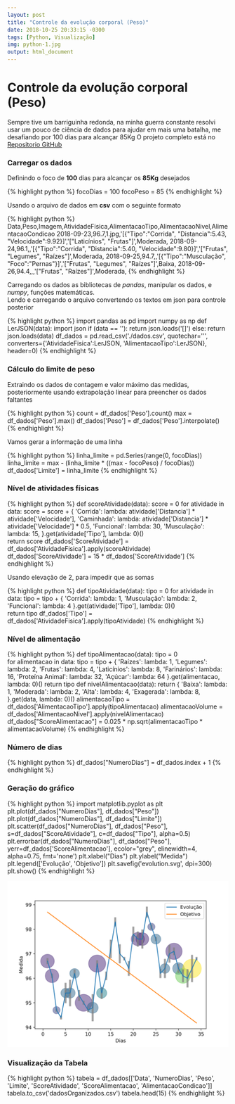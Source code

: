 ```yaml
---
layout: post
title: "Controle da evolução corporal (Peso)"
date: 2018-10-25 20:33:15 -0300
tags: [Python, Visualização]
img: python-1.jpg
output: html_document      
---
```




# Controle da evolução corporal (Peso)

Sempre tive um barriguinha redonda, na minha guerra constante resolvi usar um pouco de ciência de dados para ajudar em mais uma batalha, me desafiando por 100 dias para alcançar 85Kg
O projeto completo está no [Repositorio GitHub](https://github.com/johnywalves/PyStudies/tree/master/Controle_Peso_100_dias)

### Carregar os dados

Definindo o foco de **100** dias para alcançar os **85Kg** desejados 


{% highlight python %}
focoDias = 100
focoPeso = 85
{% endhighlight %}

Usando o arquivo de dados em **csv** com o seguinte formato


{% highlight python %}
Data,Peso,Imagem,AtividadeFisica,AlimentacaoTipo,AlimentacaoNivel,AlimentacaoCondicao
2018-09-23,96.7,1.jpg,'[{"Tipo":"Corrida", "Distancia":5.43, "Velocidade":9.92}]','["Laticínios", "Frutas"]',Moderada,
2018-09-24,96.1,,'[{"Tipo":"Corrida", "Distancia":5.40, "Velocidade":9.80}]','["Frutas", "Legumes", "Raízes"]',Moderada,
2018-09-25,94.7,,'[{"Tipo":"Musculação", "Foco":"Pernas"}]','["Frutas", "Legumes", "Raízes"]',Baixa,
2018-09-26,94.4,,,'["Frutas", "Raízes"]',Moderada,
{% endhighlight %}

Carregando os dados as bibliotecas de *pandas*, manipular os dados, e *numpy*, funções matemáticas.<br>
Lendo e carregando o arquivo convertendo os textos em json para controle posterior


{% highlight python %}
import pandas as pd
import numpy as np
def LerJSON(data):
    import json
    if (data == ''):
        return json.loads('[]')
    else:
        return json.loads(data)
df_dados = pd.read_csv('./dados.csv', quotechar='\'', converters={'AtividadeFisica':LerJSON, 'AlimentacaoTipo':LerJSON}, header=0)
{% endhighlight %}

### Cálculo do limite de peso

Extraindo os dados de contagem e valor máximo das medidas, posteriormente usando extrapolação linear para preencher os dados faltantes


{% highlight python %}
count = df_dados['Peso'].count()
max = df_dados['Peso'].max()
df_dados['Peso'] = df_dados['Peso'].interpolate()
{% endhighlight %}

Vamos gerar a informação de uma linha 


{% highlight python %}
linha_limite = pd.Series(range(0, focoDias))
linha_limite = max - (linha_limite * ((max - focoPeso) / focoDias))
df_dados['Limite'] = linha_limite
{% endhighlight %}

### Nível de atividades físicas



{% highlight python %}
def scoreAtividade(data):
    score = 0
    for atividade in data:
        score = score + {
            'Corrida': lambda: atividade['Distancia'] * atividade['Velocidade'],
            'Caminhada': lambda: atividade['Distancia'] * atividade['Velocidade'] * 0.5,
            'Funcional': lambda: 30,
            'Musculação': lambda: 15,
        }.get(atividade['Tipo'], lambda: 0)()        
    return score
df_dados['ScoreAtividade'] = df_dados['AtividadeFisica'].apply(scoreAtividade)
df_dados['ScoreAtividade'] = 15 * df_dados['ScoreAtividade']
{% endhighlight %}

Usando elevação de 2, para impedir que as somas 


{% highlight python %}
def tipoAtividade(data):
    tipo = 0
    for atividade in data:
        tipo = tipo + {
            'Corrida': lambda: 1,
            'Musculação': lambda: 2,
            'Funcional': lambda: 4
        }.get(atividade['Tipo'], lambda: 0)()        
    return tipo
df_dados['Tipo'] = df_dados['AtividadeFisica'].apply(tipoAtividade)
{% endhighlight %}

### Nível de alimentação



{% highlight python %}
def tipoAlimentacao(data):
    tipo = 0        
    for alimentacao in data:
        tipo = tipo + {
            'Raízes': lambda: 1,
            'Legumes': lambda: 2,
            'Frutas': lambda: 4,
            'Laticínios': lambda: 8,
            'Farinários': lambda: 16,
            'Proteína Animal': lambda: 32,
            'Açúcar': lambda: 64
        }.get(alimentacao, lambda: 0)()
    return tipo
def nivelAlimentacao(data):
    return {
        'Baixa': lambda: 1,
        'Moderada': lambda: 2,
        'Alta': lambda: 4,
        'Exagerada': lambda: 8,
    }.get(data, lambda: 0)()
alimentacaoTipo = df_dados['AlimentacaoTipo'].apply(tipoAlimentacao)
alimentacaoVolume = df_dados['AlimentacaoNivel'].apply(nivelAlimentacao)
df_dados["ScoreAlimentacao"] = 0.025 * np.sqrt(alimentacaoTipo * alimentacaoVolume)
{% endhighlight %}

### Número de dias



{% highlight python %}
df_dados["NumeroDias"] = df_dados.index + 1
{% endhighlight %}

### Geração do gráfico



{% highlight python %}
import matplotlib.pyplot as plt
plt.plot(df_dados["NumeroDias"], df_dados["Peso"])
plt.plot(df_dados["NumeroDias"], df_dados["Limite"])
plt.scatter(df_dados["NumeroDias"], df_dados["Peso"], s=df_dados["ScoreAtividade"], c=df_dados["Tipo"], alpha=0.5)
plt.errorbar(df_dados["NumeroDias"], df_dados["Peso"], yerr=df_dados['ScoreAlimentacao'], ecolor="grey", elinewidth=4, alpha=0.75, fmt='none')
plt.xlabel("Dias")
plt.ylabel("Medida")
plt.legend(['Evolução', 'Objetivo'])
plt.savefig('evolution.svg', dpi=300)
plt.show()
{% endhighlight %}

![plot of chunk MedidasPeso](/./assets/Rfig/MedidasPeso-1.svg)

### Visualização da Tabela


{% highlight python %}
tabela = df_dados[['Data', 'NumeroDias', 'Peso', 'Limite', 'ScoreAtividade', 'ScoreAlimentacao', 'AlimentacaoCondicao']]
tabela.to_csv('dadosOrganizados.csv')
tabela.head(15)
{% endhighlight %}

